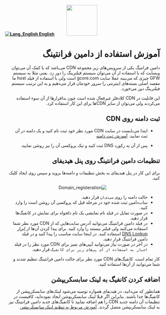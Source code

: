 [**![Lang_English](https://user-images.githubusercontent.com/125398461/229074810-599bd7f9-0bc1-44a9-b76e-90bf7e182314.png) English**](https://github.com/hiddify/hiddify-config/wiki/Guide-for-domain-fronting)&nbsp;&nbsp;&nbsp;&nbsp;&nbsp;&nbsp;&nbsp;&nbsp;&nbsp;&nbsp;<a href="https://github.com/hiddify/hiddify-config/wiki/%D9%87%D9%85%D9%87-%D8%A2%D9%85%D9%88%D8%B2%D8%B4%E2%80%8C%D9%87%D8%A7-%D9%88-%D9%88%DB%8C%D8%AF%D8%A6%D9%88%D9%87%D8%A7"><img width="100" src="https://github.com/hiddify/hiddify-config/assets/125398461/3704cd84-eee6-4c45-abe7-3c02936bbebb" /></a>

<div dir="rtl" markdown="1">

# آموزش استفاده از دامین فرانتینگ
دامین فرانتیگ یکی از سرویس‌های زیر مجموعه CDN می‌باشد که با کمک آن می‌توان وبسایت که با استفاده از آن می‌توان سیستم فیلترینگ را دور زد. یعنی مثلا به سیستم GFW چیزی که می‌بینه عملا سایت gcore.com است ولی با استفاده از فیلد host ما مقصد اصلی بسته‌های اینترنتی را سرور خودمان قرار می‌دهیم و به این ترتیب سیستم فیلترینگ دور می‌خورد.

این قابلیت در CDN کلادفلر غیرفعال شده است چون بدافزارها از آن سوء استفاده می‌کردند ولی می‌توان از سایر CDNها برای این کار استفاده کرد.



## ثبت دامنه روی CDN
 
* ابتدا می‌بایست در سایت CDN مورد نظر خود ثبت نام کنید و یک دامنه در آن ثبت نمایید. [آموزش ثبت دامنه](https://github.com/hiddify/hiddify-config/wiki/%D8%A7%D9%86%D9%88%D8%A7%D8%B9-%D8%AF%D8%A7%D9%85%D9%86%D9%87-%D9%88-%D9%86%D8%AD%D9%88%D9%87-%D8%AB%D8%A8%D8%AA-%E2%80%8C%D8%A2%D9%86%E2%80%8C%D9%87%D8%A7)

* پس از آن یه رکورد DNS ثبت کنید و تیک پروکسی آن را نیز روشن نمایید.

<!--
[این فیلم که برای کلود فلر هست را مشاهده کنید](https://www.youtube.com/watch?v=Sgqnznm6SEY)
-->


## تنظیمات دامین فرانتینگ روی پنل هیدیفای
برای این کار در پنل هیدیفای به بخش تنظیمات و دامنه‌ها بروید و سپس روی ایجاد کلیک کنید.
<div align=center>

![Domain_registeration](https://github.com/hiddify/hiddify-config/assets/125398461/ccd18bca-73a1-447d-bd73-d1f8b85fefe5)

</div>

* حالت دامنه را روی `سی‌دی‌ان` قرار دهید.
* ساب‌دامین ثبت شده خود در مرحله قبل که پروکسی آن روشن است را وارد کنید.
* در صورت تمایل در فیلد نام نمایشی یک نام دلخواه برای نمایش در کانفیگ‌ها قرار دهید.
* در فیلد دامین فرانتینگ می‌توانید آدرس سایت‌هایی که از CDN مورد نظر شما استفاده می‌کنند ولی فیلتر نیستند را وارد کنید. برای پیدا کردن آن‌ها از [ابزار DNS Lookup](https://dns-lookup.com) استفاده کنید. در اینجا سایت مناسب را پیدا کنید و در فیلد دامین فرانتینگ قرار دهید.
* در آخر در صورت نیاز می‌توانید آیپی‌های تمیز برای CDN مورد نظر را در فیلد `اجبار به استفاده‌ از آی پی‌های زیر برای کانفیگ` قرار دهید.

کار تمام است. کانفیگ‌های CDN مورد نظر برای حالت دامین فرانتینگ تنظیم شدند و شما می‌توانید از آن‌ها استفاده کنید.



## اضافه کردن کانفیگ به لینک سابسکریپشن
همانطور که می‌دانید، در هیدیفای همواره توصیه می‌شود لینک‌های سابسکریپشن از کانفیگ‌ها جدا باشند. بنابراین اگر قبلا لینک سابسکریوشن ایجاد نموده‌اید، کافیست در تنظیمات آن دامنه جدید CDN را هم اضافه نمایید تا کانفیگ‌های جدید دامین فرانتینگ نیز به لینک سابسکریپشن متصل گردند. [آموزش مربوط به تنظیم لینک سابسکریپشن](https://github.com/hiddify/hiddify-config/wiki/%D8%A2%D9%85%D9%88%D8%B2%D8%B4-%D8%A7%DB%8C%D8%AC%D8%A7%D8%AF-%D9%84%DB%8C%D9%86%DA%A9-%D8%B3%D8%A7%D8%A8%D8%B3%DA%A9%D8%B1%DB%8C%D9%BE%D8%B4%D9%86-%D8%AF%D8%B1-%D9%87%DB%8C%D8%AF%DB%8C%D9%81%D8%A7%DB%8C)


</div>